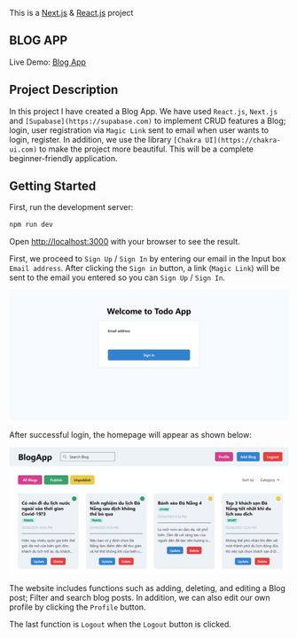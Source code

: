 This is a [Next.js](https://nextjs.org/) & [React.js](https://react.dev) project 

## BLOG APP

Live Demo: [Blog App](https://blogapp-itss-1.vercel.app)

## Project Description

In this project I have created a Blog App. We have used ```React.js```, ```Next.js``` and ```[Supabase](https://supabase.com)``` to implement CRUD features a Blog; login, user registration via ```Magic Link``` sent to email when user wants to login, register. In addition, we use the library ```[Chakra UI](https://chakra-ui.com)``` to make the project more beautiful. This will be a complete beginner-friendly application.

## Getting Started

First, run the development server:

```bash
npm run dev
```

Open [http://localhost:3000](http://localhost:3000) with your browser to see the result.

First, we proceed to ```Sign Up``` / ```Sign In``` by entering our email in the Input box ```Email address```. After clicking the ```Sign in``` button, a link (```Magic Link```) will be sent to the email you entered so you can ```Sign Up``` / ```Sign In```.

![signin page](https://raw.githubusercontent.com/haiduongfc2001/blogapp_ITSS1/main/public/signin%20page.png)

After successful login, the homepage will appear as shown below:

![homepage](https://github.com/haiduongfc2001/blogapp_ITSS1/blob/main/public/homepage.png?raw=true)

The website includes functions such as adding, deleting, and editing a Blog post; Filter and search blog posts. In addition, we can also edit our own profile by clicking the ```Profile``` button.

The last function is ```Logout``` when the ```Logout``` button is clicked.
